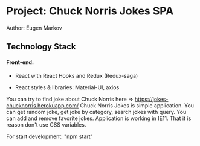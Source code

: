 #  Project: Chuck Norris Jokes SPA

 Author: Eugen Markov

## Technology Stack
#### Front-end:

- React with React Hooks and Redux (Redux-saga)

- React styles & libraries: Material-UI, axios

 You can try to find joke about Chuck Norris here => https://jokes-chucknorris.herokuapp.com/
 Chuck Norris Jokes is simple application.
 You can get random joke, get joke by category, search jokes with query.
 You can add and remove favorite jokes. 
 Application is working in IE11. That it is reason don't use CSS variables.

 
 For start development: "npm start"

